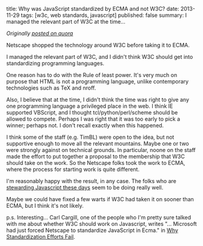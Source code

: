 title: Why was JavaScript standardized by ECMA and not W3C?
date: 2013-11-29
tags: [w3c, web standards, javascript]
published: false
summary: I managed the relevant part of W3C at the time...

*Originally
[posted on quora](http://www.quora.com/Why-was-JavaScript-standardized-by-ECMA-and-not-W3C)*

Netscape shopped the technology around W3C before taking it to ECMA.

I managed the relevant part of W3C, and I didn't think W3C should get
into standardizing programming languages.

One reason has to do with the Rule of least power. It's very much on
purpose that HTML is not a programming language, unlike contemporary
technologies such as TeX and nroff.

Also, I believe that at the time, I didn't think the time was right to
give any one programming language a privileged place in the web. I
think IE supported VBScript, and I thought tcl/python/perl/scheme
should be allowed to compete. Perhaps I was right that it was too
early to pick a winner; perhaps not. I don't recall exactly when this
happened.

I think some of the staff (e.g. TimBL) were open to the idea, but not
supportive enough to move all the relevant mountains. Maybe one or two
were strongly against on technical grounds. In particular, noone on
the staff made the effort to put together a proposal to the membership
that W3C should take on the work. So the Netscape folks took the work
to ECMA, where the process for starting work is quite different.

I'm reasonably happy with the result, in any case. The folks who are
[stewarding Javascript these days](http://wiki.ecmascript.org/) seem
to be doing really well.

Maybe we could have fixed a few warts if W3C had taken it on sooner
than ECMA, but I think it's not likely.

p.s. Interesting... Carl Cargill, one of the people who I'm pretty
sure talked with me about whether W3C should work on Javascript,
writes "... Microsoft had just forced Netscape to standardize
JavaScript in Ecma." in [Why Standardization Efforts Fail](http://quod.lib.umich.edu/j/jep/3336451.0014.103/--why-standardization-efforts-fail?rgn=main;view=fulltext).
